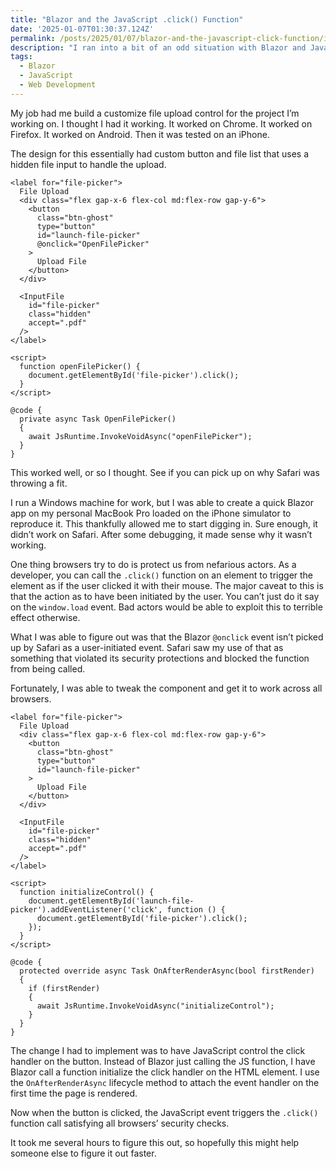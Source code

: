 ```yaml
---
title: "Blazor and the JavaScript .click() Function"
date: '2025-01-07T01:30:37.124Z'
permalink: /posts/2025/01/07/blazor-and-the-javascript-click-function/index.html
description: "I ran into a bit of an odd situation with Blazor and JavaScript with calling the .click() function and thought I might save you some time."
tags:
  - Blazor
  - JavaScript
  - Web Development
---
```

My job had me build a customize file upload control for the project I’m working on. I thought I had it working. It worked on Chrome. It worked on Firefox. It worked on Android. Then it was tested on an iPhone.
<!-- excerpt -->

The design for this essentially had custom button and file list that uses a hidden file input to handle the upload.

```razor
<label for="file-picker">
  File Upload
  <div class="flex gap-x-6 flex-col md:flex-row gap-y-6">
    <button
      class="btn-ghost"
      type="button"
      id="launch-file-picker"
      @onclick="OpenFilePicker"
    >
      Upload File
    </button>
  </div>
  
  <InputFile
    id="file-picker"
    class="hidden"
    accept=".pdf"
  />
</label>

<script>
  function openFilePicker() {
    document.getElementById('file-picker').click();
  }
</script>

@code {
  private async Task OpenFilePicker()
  {
    await JsRuntime.InvokeVoidAsync("openFilePicker");
  }
}
```

This worked well, or so I thought. See if you can pick up on why Safari was throwing a fit.

I run a Windows machine for work, but I was able to create a quick Blazor app on my personal MacBook Pro loaded on the iPhone simulator to reproduce it. This thankfully allowed me to start digging in. Sure enough, it didn’t work on Safari. After some debugging, it made sense why it wasn’t working.

One thing browsers try to do is protect us from nefarious actors. As a developer, you can call the `.click()` function on an element to trigger the element as if the user clicked it with their mouse. The major caveat to this is that the action as to have been initiated by the user. You can’t just do it say on the `window.load` event. Bad actors would be able to exploit this to terrible effect otherwise.

What I was able to figure out was that the Blazor `@onclick` event isn’t picked up by Safari as a user-initiated event. Safari saw my use of that as something that violated its security protections and blocked the function from being called.

Fortunately, I was able to tweak the component and get it to work across all browsers.

```razor
<label for="file-picker">
  File Upload
  <div class="flex gap-x-6 flex-col md:flex-row gap-y-6">
    <button
      class="btn-ghost"
      type="button"
      id="launch-file-picker"
    >
      Upload File
    </button>
  </div>
  
  <InputFile
    id="file-picker"
    class="hidden"
    accept=".pdf"
  />
</label>

<script>
  function initializeControl() {
    document.getElementById('launch-file-picker').addEventListener('click', function () {
      document.getElementById('file-picker').click();
    });
  }
</script>

@code {
  protected override async Task OnAfterRenderAsync(bool firstRender)
  {
    if (firstRender)
    {
      await JsRuntime.InvokeVoidAsync("initializeControl");
    }
  }
}
```

The change I had to implement was to have JavaScript control the click handler on the button. Instead of Blazor just calling the JS function, I have Blazor call a function initialize the click handler on the HTML element. I use the `OnAfterRenderAsync` lifecycle method to attach the event handler on the first time the page is rendered.

Now when the button is clicked, the JavaScript event triggers the `.click()` function call satisfying all browsers’ security checks.

It took me several hours to figure this out, so hopefully this might help someone else to figure it out faster.